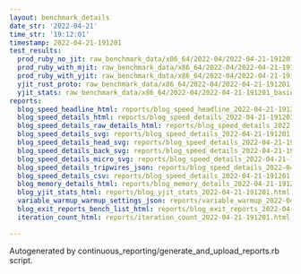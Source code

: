 ```yaml
---
layout: benchmark_details
date_str: '2022-04-21'
time_str: '19:12:01'
timestamp: 2022-04-21-191201
test_results:
  prod_ruby_no_jit: raw_benchmark_data/x86_64/2022-04/2022-04-21-191201_basic_benchmark_prod_ruby_no_jit.json
  prod_ruby_with_mjit: raw_benchmark_data/x86_64/2022-04/2022-04-21-191201_basic_benchmark_prod_ruby_with_mjit.json
  prod_ruby_with_yjit: raw_benchmark_data/x86_64/2022-04/2022-04-21-191201_basic_benchmark_prod_ruby_with_yjit.json
  yjit_rust_proto: raw_benchmark_data/x86_64/2022-04/2022-04-21-191201_basic_benchmark_yjit_rust_proto.json
  yjit_stats: raw_benchmark_data/x86_64/2022-04/2022-04-21-191201_basic_benchmark_yjit_stats.json
reports:
  blog_speed_headline_html: reports/blog_speed_headline_2022-04-21-191201.html
  blog_speed_details_html: reports/blog_speed_details_2022-04-21-191201.html
  blog_speed_details_raw_details_html: reports/blog_speed_details_2022-04-21-191201.raw_details.html
  blog_speed_details_svg: reports/blog_speed_details_2022-04-21-191201.svg
  blog_speed_details_head_svg: reports/blog_speed_details_2022-04-21-191201.head.svg
  blog_speed_details_back_svg: reports/blog_speed_details_2022-04-21-191201.back.svg
  blog_speed_details_micro_svg: reports/blog_speed_details_2022-04-21-191201.micro.svg
  blog_speed_details_tripwires_json: reports/blog_speed_details_2022-04-21-191201.tripwires.json
  blog_speed_details_csv: reports/blog_speed_details_2022-04-21-191201.csv
  blog_memory_details_html: reports/blog_memory_details_2022-04-21-191201.html
  blog_yjit_stats_html: reports/blog_yjit_stats_2022-04-21-191201.html
  variable_warmup_warmup_settings_json: reports/variable_warmup_2022-04-21-191201.warmup_settings.json
  blog_exit_reports_bench_list_html: reports/blog_exit_reports_2022-04-21-191201.bench_list.html
  iteration_count_html: reports/iteration_count_2022-04-21-191201.html

---
```

Autogenerated by continuous_reporting/generate_and_upload_reports.rb script.
